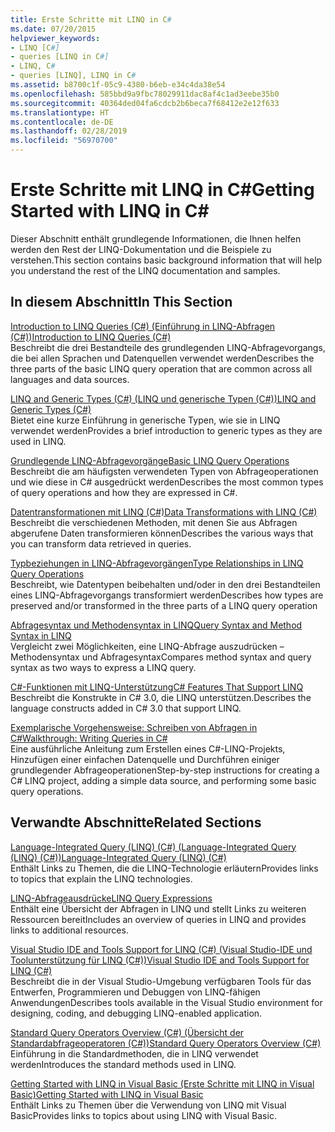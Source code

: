 ```yaml
---
title: Erste Schritte mit LINQ in C#
ms.date: 07/20/2015
helpviewer_keywords:
- LINQ [C#]
- queries [LINQ in C#]
- LINQ, C#
- queries [LINQ], LINQ in C#
ms.assetid: b8700c1f-05c9-4380-b6eb-e34c4da38e54
ms.openlocfilehash: 585bbd9a9fbc78029911dac8af4c1ad3eebe35b0
ms.sourcegitcommit: 40364ded04fa6cdcb2b6beca7f68412e2e12f633
ms.translationtype: HT
ms.contentlocale: de-DE
ms.lasthandoff: 02/28/2019
ms.locfileid: "56970700"
---
```

# <a name="getting-started-with-linq-in-c"></a><span data-ttu-id="abb36-102">Erste Schritte mit LINQ in C\#</span><span class="sxs-lookup"><span data-stu-id="abb36-102">Getting Started with LINQ in C\#</span></span>
<span data-ttu-id="abb36-103">Dieser Abschnitt enthält grundlegende Informationen, die Ihnen helfen werden den Rest der LINQ-Dokumentation und die Beispiele zu verstehen.</span><span class="sxs-lookup"><span data-stu-id="abb36-103">This section contains basic background information that will help you understand the rest of the LINQ documentation and samples.</span></span>  
  
## <a name="in-this-section"></a><span data-ttu-id="abb36-104">In diesem Abschnitt</span><span class="sxs-lookup"><span data-stu-id="abb36-104">In This Section</span></span>  
 [<span data-ttu-id="abb36-105">Introduction to LINQ Queries (C#) (Einführung in LINQ-Abfragen (C#))</span><span class="sxs-lookup"><span data-stu-id="abb36-105">Introduction to LINQ Queries (C#)</span></span>](../../../../csharp/programming-guide/concepts/linq/introduction-to-linq-queries.md)  
 <span data-ttu-id="abb36-106">Beschreibt die drei Bestandteile des grundlegenden LINQ-Abfragevorgangs, die bei allen Sprachen und Datenquellen verwendet werden</span><span class="sxs-lookup"><span data-stu-id="abb36-106">Describes the three parts of the basic LINQ query operation that are common across all languages and data sources.</span></span>  
  
 [<span data-ttu-id="abb36-107">LINQ and Generic Types (C#) (LINQ und generische Typen (C#))</span><span class="sxs-lookup"><span data-stu-id="abb36-107">LINQ and Generic Types (C#)</span></span>](../../../../csharp/programming-guide/concepts/linq/linq-and-generic-types.md)  
 <span data-ttu-id="abb36-108">Bietet eine kurze Einführung in generische Typen, wie sie in LINQ verwendet werden</span><span class="sxs-lookup"><span data-stu-id="abb36-108">Provides a brief introduction to generic types as they are used in LINQ.</span></span>  
  
 [<span data-ttu-id="abb36-109">Grundlegende LINQ-Abfragevorgänge</span><span class="sxs-lookup"><span data-stu-id="abb36-109">Basic LINQ Query Operations</span></span>](../../../../csharp/programming-guide/concepts/linq/basic-linq-query-operations.md)  
 <span data-ttu-id="abb36-110">Beschreibt die am häufigsten verwendeten Typen von Abfrageoperationen und wie diese in C# ausgedrückt werden</span><span class="sxs-lookup"><span data-stu-id="abb36-110">Describes the most common types of query operations and how they are expressed in C#.</span></span>  
  
 [<span data-ttu-id="abb36-111">Datentransformationen mit LINQ (C#)</span><span class="sxs-lookup"><span data-stu-id="abb36-111">Data Transformations with LINQ (C#)</span></span>](../../../../csharp/programming-guide/concepts/linq/data-transformations-with-linq.md)  
 <span data-ttu-id="abb36-112">Beschreibt die verschiedenen Methoden, mit denen Sie aus Abfragen abgerufene Daten transformieren können</span><span class="sxs-lookup"><span data-stu-id="abb36-112">Describes the various ways that you can transform data retrieved in queries.</span></span>  
  
 [<span data-ttu-id="abb36-113">Typbeziehungen in LINQ-Abfragevorgängen</span><span class="sxs-lookup"><span data-stu-id="abb36-113">Type Relationships in LINQ Query Operations</span></span>](../../../../csharp/programming-guide/concepts/linq/type-relationships-in-linq-query-operations.md)  
 <span data-ttu-id="abb36-114">Beschreibt, wie Datentypen beibehalten und/oder in den drei Bestandteilen eines LINQ-Abfragevorgangs transformiert werden</span><span class="sxs-lookup"><span data-stu-id="abb36-114">Describes how types are preserved and/or transformed in the three parts of a LINQ query operation</span></span>  
  
 [<span data-ttu-id="abb36-115">Abfragesyntax und Methodensyntax in LINQ</span><span class="sxs-lookup"><span data-stu-id="abb36-115">Query Syntax and Method Syntax in LINQ</span></span>](../../../../csharp/programming-guide/concepts/linq/query-syntax-and-method-syntax-in-linq.md)  
 <span data-ttu-id="abb36-116">Vergleicht zwei Möglichkeiten, eine LINQ-Abfrage auszudrücken – Methodensyntax und Abfragesyntax</span><span class="sxs-lookup"><span data-stu-id="abb36-116">Compares method syntax and query syntax as two ways to express a LINQ query.</span></span>  
  
 [<span data-ttu-id="abb36-117">C#-Funktionen mit LINQ-Unterstützung</span><span class="sxs-lookup"><span data-stu-id="abb36-117">C# Features That Support LINQ</span></span>](../../../../csharp/programming-guide/concepts/linq/features-that-support-linq.md)  
 <span data-ttu-id="abb36-118">Beschreibt die Konstrukte in C# 3.0, die LINQ unterstützen.</span><span class="sxs-lookup"><span data-stu-id="abb36-118">Describes the language constructs added in C# 3.0 that support LINQ.</span></span>  
  
 [<span data-ttu-id="abb36-119">Exemplarische Vorgehensweise: Schreiben von Abfragen in C#</span><span class="sxs-lookup"><span data-stu-id="abb36-119">Walkthrough: Writing Queries in C#</span></span>](../../../../csharp/programming-guide/concepts/linq/walkthrough-writing-queries-linq.md)  
 <span data-ttu-id="abb36-120">Eine ausführliche Anleitung zum Erstellen eines C#-LINQ-Projekts, Hinzufügen einer einfachen Datenquelle und Durchführen einiger grundlegender Abfrageoperationen</span><span class="sxs-lookup"><span data-stu-id="abb36-120">Step-by-step instructions for creating a C# LINQ project, adding a simple data source, and performing some basic query operations.</span></span>  
  
## <a name="related-sections"></a><span data-ttu-id="abb36-121">Verwandte Abschnitte</span><span class="sxs-lookup"><span data-stu-id="abb36-121">Related Sections</span></span>  
 [<span data-ttu-id="abb36-122">Language-Integrated Query (LINQ) (C#) (Language-Integrated Query (LINQ) (C#))</span><span class="sxs-lookup"><span data-stu-id="abb36-122">Language-Integrated Query (LINQ) (C#)</span></span>](../../../../csharp/programming-guide/concepts/linq/index.md)  
 <span data-ttu-id="abb36-123">Enthält Links zu Themen, die die LINQ-Technologie erläutern</span><span class="sxs-lookup"><span data-stu-id="abb36-123">Provides links to topics that explain the LINQ technologies.</span></span>  
  
 [<span data-ttu-id="abb36-124">LINQ-Abfrageausdrücke</span><span class="sxs-lookup"><span data-stu-id="abb36-124">LINQ Query Expressions</span></span>](../../../../csharp/programming-guide/linq-query-expressions/index.md)  
 <span data-ttu-id="abb36-125">Enthält eine Übersicht der Abfragen in LINQ und stellt Links zu weiteren Ressourcen bereit</span><span class="sxs-lookup"><span data-stu-id="abb36-125">Includes an overview of queries in LINQ and provides links to additional resources.</span></span>  
  
 [<span data-ttu-id="abb36-126">Visual Studio IDE and Tools Support for LINQ (C#) (Visual Studio-IDE und Toolunterstützung für LINQ (C#))</span><span class="sxs-lookup"><span data-stu-id="abb36-126">Visual Studio IDE and Tools Support for LINQ (C#)</span></span>](../../../../csharp/programming-guide/concepts/linq/visual-studio-ide-and-tools-support-for-linq.md)  
 <span data-ttu-id="abb36-127">Beschreibt die in der Visual Studio-Umgebung verfügbaren Tools für das Entwerfen, Programmieren und Debuggen von LINQ-fähigen Anwendungen</span><span class="sxs-lookup"><span data-stu-id="abb36-127">Describes tools available in the Visual Studio environment for designing, coding, and debugging LINQ-enabled application.</span></span>  
  
 [<span data-ttu-id="abb36-128">Standard Query Operators Overview (C#) (Übersicht der Standardabfrageoperatoren (C#))</span><span class="sxs-lookup"><span data-stu-id="abb36-128">Standard Query Operators Overview (C#)</span></span>](../../../../csharp/programming-guide/concepts/linq/standard-query-operators-overview.md)  
 <span data-ttu-id="abb36-129">Einführung in die Standardmethoden, die in LINQ verwendet werden</span><span class="sxs-lookup"><span data-stu-id="abb36-129">Introduces the standard methods used in LINQ.</span></span>  
  
 [<span data-ttu-id="abb36-130">Getting Started with LINQ in Visual Basic (Erste Schritte mit LINQ in Visual Basic)</span><span class="sxs-lookup"><span data-stu-id="abb36-130">Getting Started with LINQ in Visual Basic</span></span>](../../../../visual-basic/programming-guide/concepts/linq/getting-started-with-linq.md)  
 <span data-ttu-id="abb36-131">Enthält Links zu Themen über die Verwendung von LINQ mit Visual Basic</span><span class="sxs-lookup"><span data-stu-id="abb36-131">Provides links to topics about using LINQ with Visual Basic.</span></span>
